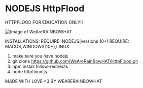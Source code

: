 # NODEJS HttpFlood
HTTPFLOOD FOR EDUCATION ONLY!!

![Image of WeAreRAINBOWHAT](https://media.discordapp.net/attachments/854662959798943784/866682361906987018/7557de9f101215a7.gif?width=445&height=445)

INSTALLATIONS:
  REQUIRE: NODEJS(versions 10+)
  REQUIRE: MACOS,WINDOWS(10+),LINUX

1. make sure you have nodejs
2. git clone https://github.com/WeAreRainBowHAT/HttpFlood.git
3. npm install follow-redirects
4. node httpflood.js

MADE WITH LOVE <3 BY WEARERAINBOWHAT
